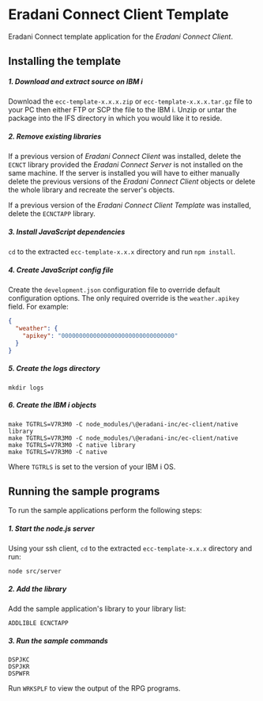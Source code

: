 # Eradani Connect Client Template

Eradani Connect template application for the *Eradani Connect Client*.

## Installing the template

##### 1. Download and extract source on IBM i

Download the `ecc-template-x.x.x.zip` or `ecc-template-x.x.x.tar.gz` file to your PC then either FTP or SCP the file to the IBM i. Unzip or untar the package into the IFS directory in which you would like it to reside.

##### 2. Remove existing libraries

If a previous version of *Eradani Connect Client* was installed, delete the `ECNCT` library provided the *Eradani Connect Server* is not installed on the same machine. If the server is installed you will have to either manually delete the previous versions of the *Eradani Connect Client* objects or delete the whole library and recreate the server's objects.

If a previous version of the *Eradani Connect Client Template* was installed, delete the `ECNCTAPP` library.

##### 3. Install JavaScript dependencies

`cd` to the extracted `ecc-template-x.x.x` directory and run `npm install`.

##### 4.  Create JavaScript config file

Create the `development.json` configuration file to override default configuration options. The only required override is the `weather.apikey` field. For example:

```json
{
  "weather": {
    "apikey": "00000000000000000000000000000000"
  }
}
```

##### 5. Create the logs directory

`mkdir logs`

##### 6. Create the IBM i objects

```shell
make TGTRLS=V7R3M0 -C node_modules/\@eradani-inc/ec-client/native library
make TGTRLS=V7R3M0 -C node_modules/\@eradani-inc/ec-client/native
make TGTRLS=V7R3M0 -C native library
make TGTRLS=V7R3M0 -C native
```

Where `TGTRLS` is set to the version of your IBM i OS.

## Running the sample programs

To run the sample applications perform the following steps:

##### 1. Start the node.js server

Using your ssh client, `cd` to the extracted `ecc-template-x.x.x` directory and run:

```shell
node src/server
```

##### 2. Add the library

Add the sample application's library to your library list:

```
ADDLIBLE ECNCTAPP
```

##### 3. Run the sample commands

```
DSPJKC
DSPJKR
DSPWFR
```

Run `WRKSPLF` to view the output of the RPG programs.
